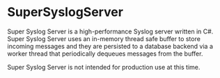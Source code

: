# SuperSyslogServer

Super Syslog Server is a high-performance Syslog server written in C#. Super Syslog Server uses an in-memory thread safe buffer to
store incoming messages and they are persisted to a database backend via a worker thread that periodically dequeues messages from
the buffer.

Super Syslog Server is not intended for production use at this time.
